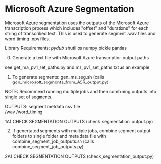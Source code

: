 
# Microsoft Azure Segmentation 

Microsoft Azure segmentation uses the outputs of the Microsoft Azure transcription process which includes "offset" and "durations" for each string of transcribed text. This is used to generate segment .wav files and word timing .npy files. 

Library Requirements:
*pydub*
shutil 
os
numpy 
pickle
pandas 


0. Generate a text file with Microsoft Azure transcription output paths 

see get_ma_pv1_set_paths.py and ma_pv1_set_paths.txt as an example 

1. To generate segments: gen_ms_seg.sh (calls gen_microsoft_segments_from_ASR_output.py)  

NOTE: Recommend running multiple jobs and then combining outputs into single set of segments. 

OUTPUTS:
segment metdata csv file  
/wav 
/word_timing 

1A)  CHECK SEGMENTATION OUTPUTS (check_segmentation_output.py) 

2. If genertated segments with multiple jobs, combine segment output folders to single folder and meta data file with combine_segment_job_outputs.sh (calls combine_segment_job_outputs.py) 

2A) CHECK SEGMENTATION OUTPUTS (check_segmentation_output.py) 


